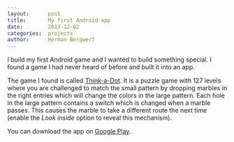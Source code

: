 ```yaml
---
layout:      post
title:       My first Android app
date:        2013-12-02
categories:  projects
author:      Herman Bergwerf
---
```

I build my first Android game and I wanted to build something special. I found
a game I had never heard of before and built it into an app.

The game I found is called [Think-a-Dot](http://en.wikipedia.org/wiki/Think-a-Dot).
It is a puzzle game with 127 levels where you are challenged to match the small
pattern by dropping marbles in the right entries which will change the colors in
the large pattern. Each hole in the large pattern contains a switch which is
changed when a marble passes. This causes the marble to take a different route
the next time (enable the *Look inside* option to reveal this mechanism).

You can download the app on [Google Play](https://play.google.com/store/apps/details?id=com.hermanbergwerf.thinkadot).
